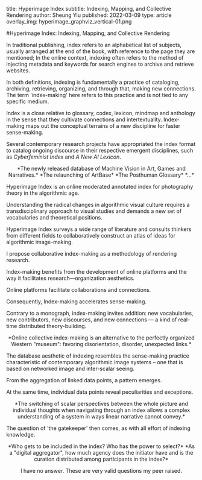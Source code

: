 title: Hyperimage Index
subtitle: Indexing, Mapping, and Collective Rendering
author: Sheung Yiu
published: 2022-03-09
type: article
overlay_img: hyperimage_graphviz_vertical-01.png


#Hyperimage Index: Indexing, Mapping, and Collective Rendering  

In traditional publishing, index refers to an alphabetical list of subjects, usually arranged at the end of the book, with reference to the page they are mentioned; 
In the online context, indexing often refers to the method of injecting metadata and keywords for search engines to archive and retrieve websites. 

In both definitions, indexing is fundamentally a practice of cataloging, archiving, retrieving, organizing, and through that, making new connections. The term 'index-making' here refers to this practice and is not tied to any specific medium. 

Index is a close relative to glossary, codex, lexicon, mindmap and anthology in the sense that they cultivate connections and intertextuality. Index-making maps out the conceptual terrains of a new discipline for faster sense-making. 

Several contemporary research projects have appropriated the index format to catalog ongoing discourse in their respective emergent disciplines, such as *Cyberfeminist Index* and *A New AI Lexicon*.

<center> 
*The newly released database of Machine Vision in Art, Games and Narratives.*   
*The relaunching of ArtBase* 
*The Posthuman Glossary* 
*...*</center>

Hyperimage Index is an online moderated annotated index for photography theory in the algorithmic age. 

Understanding the radical changes in algorithmic visual culture requires a transdisciplinary approach to visual studies and demands a new set of vocabularies and theoretical positions. 

Hyperimage Index surveys a wide range of literature and consults thinkers from different fields to collaboratively construct an atlas of ideas for algorithmic image-making. 

I propose collaborative index-making as a methodology of rendering research. 

Index-making benefits from the development of online platforms and the way it facilitates research—organization aesthetics. 

Online platforms facilitate collaborations and connections. 

Consequently, Index-making accelerates sense-making. 

Contrary to a monograph, index-making invites addition: new vocabularies, new contributors, new discourses, and new connections — a kind of real-time distributed theory-building. 

<center> *Online collective index-making is an alternative to the perfectly organized Western "museum": favoring disorientation, disorder, unexpected links.*</center>

The database aesthetic of indexing resembles the sense-making practice characteristic of contemporary algorithmic image systems – one that is based on networked image and inter-scalar seeing. 

From the aggregation of linked data points, a pattern emerges.
 
At the same time, individual data points reveal peculiarities and exceptions. 

<center> *The switching of scalar perspectives between the whole picture and individual thoughts when navigating through an index allows a complex understanding of a system in ways linear narrative cannot convey.*</center>

The question of 'the gatekeeper' then comes, as with all effort of indexing knowledge. 

<center> 
*Who gets to be included in the index? Who has the power to select?* 
*As a "digital aggregator", how much agency does the initiator have and is the curation distributed among participants in the index?* </
*How to accommodate diverse voices while maintaining a coherent perspective that makes sense?* 
*How to balance the index between completely free form and too restrictive?*
</center>

I have no answer. These are very valid questions my peer raised.
